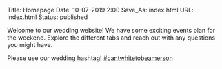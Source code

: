 Title: Homepage
Date: 10-07-2019 2:00
Save_As: index.html
URL: index.html
Status: published

Welcome to our wedding website! We have some exciting events plan for the weekend.
Explore the different tabs and reach out with any questions you might have.

Please use our wedding hashtag! [#cantwhitetobeamerson](https://www.instagram.com/explore/tags/cantwhitetobeamerson/)
